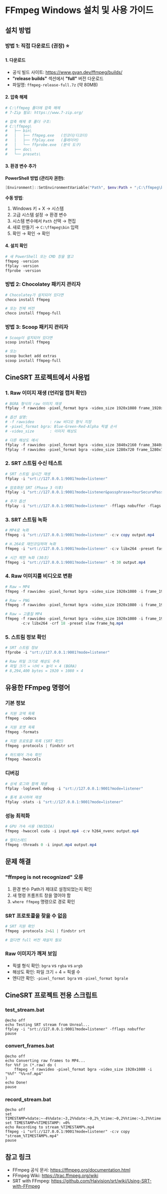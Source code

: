 # FFmpeg Windows 설치 및 사용 가이드

## 설치 방법

### 방법 1: 직접 다운로드 (권장) ⭐

#### 1. 다운로드
- 공식 빌드 사이트: https://www.gyan.dev/ffmpeg/builds/
- **"release builds"** 섹션에서 **"full"** 버전 다운로드
- 파일명: `ffmpeg-release-full.7z` (약 80MB)

#### 2. 압축 해제
```powershell
# C:\ffmpeg 폴더에 압축 해제
# 7-Zip 필요: https://www.7-zip.org/

# 압축 해제 후 폴더 구조:
# C:\ffmpeg\
#   ├── bin\
#   │   ├── ffmpeg.exe   (인코더/디코더)
#   │   ├── ffplay.exe   (플레이어)
#   │   └── ffprobe.exe  (분석 도구)
#   ├── doc\
#   └── presets\
```

#### 3. 환경 변수 추가

**PowerShell 방법 (관리자 권한)**:
```powershell
[Environment]::SetEnvironmentVariable("Path", $env:Path + ";C:\ffmpeg\bin", [EnvironmentVariableTarget]::Machine)
```

**수동 방법**:
1. Windows 키 + X → 시스템
2. 고급 시스템 설정 → 환경 변수
3. 시스템 변수에서 `Path` 선택 → 편집
4. 새로 만들기 → `C:\ffmpeg\bin` 입력
5. 확인 → 확인 → 확인

#### 4. 설치 확인
```powershell
# 새 PowerShell 또는 CMD 창을 열고
ffmpeg -version
ffplay -version
ffprobe -version
```

### 방법 2: Chocolatey 패키지 관리자
```powershell
# Chocolatey가 설치되어 있다면
choco install ffmpeg

# 또는 전체 버전
choco install ffmpeg-full
```

### 방법 3: Scoop 패키지 관리자
```powershell
# Scoop이 설치되어 있다면
scoop install ffmpeg

# 또는
scoop bucket add extras
scoop install ffmpeg-full
```

## CineSRT 프로젝트에서 사용법

### 1. Raw 이미지 재생 (언리얼 캡처 확인)
```powershell
# BGRA 형식의 raw 이미지 재생
ffplay -f rawvideo -pixel_format bgra -video_size 1920x1080 frame_1920x1080.raw

# 옵션 설명:
# -f rawvideo       : raw 비디오 형식 지정
# -pixel_format bgra: Blue-Green-Red-Alpha 픽셀 순서
# -video_size       : 이미지 해상도

# 다른 해상도 예시
ffplay -f rawvideo -pixel_format bgra -video_size 3840x2160 frame_3840x2160.raw  # 4K
ffplay -f rawvideo -pixel_format bgra -video_size 1280x720 frame_1280x720.raw    # HD
```

### 2. SRT 스트림 수신 테스트
```powershell
# SRT 스트림 실시간 재생
ffplay -i "srt://127.0.0.1:9001?mode=listener"

# 암호화된 SRT (Phase 3 이후)
ffplay -i "srt://127.0.0.1:9001?mode=listener&passphrase=YourSecurePassphrase"

# 추가 옵션
ffplay -i "srt://127.0.0.1:9001?mode=listener" -fflags nobuffer -flags low_delay
```

### 3. SRT 스트림 녹화
```powershell
# MP4로 녹화
ffmpeg -i "srt://127.0.0.1:9001?mode=listener" -c:v copy output.mp4

# H.264로 재인코딩하며 녹화
ffmpeg -i "srt://127.0.0.1:9001?mode=listener" -c:v libx264 -preset fast output.mp4

# 시간 제한 녹화 (30초)
ffmpeg -i "srt://127.0.0.1:9001?mode=listener" -t 30 output.mp4
```

### 4. Raw 이미지를 비디오로 변환
```powershell
# Raw → MP4
ffmpeg -f rawvideo -pixel_format bgra -video_size 1920x1080 -i frame_1920x1080.raw -c:v libx264 frame.mp4

# Raw → PNG
ffmpeg -f rawvideo -pixel_format bgra -video_size 1920x1080 -i frame_1920x1080.raw frame.png

# Raw → 고품질 MP4
ffmpeg -f rawvideo -pixel_format bgra -video_size 1920x1080 -i frame_1920x1080.raw \
       -c:v libx264 -crf 18 -preset slow frame_hq.mp4
```

### 5. 스트림 정보 확인
```powershell
# SRT 스트림 정보
ffprobe -i "srt://127.0.0.1:9001?mode=listener"

# Raw 파일 크기로 해상도 추측
# 파일 크기 = 너비 × 높이 × 4 (BGRA)
# 8,294,400 bytes = 1920 × 1080 × 4
```

## 유용한 FFmpeg 명령어

### 기본 정보
```powershell
# 지원 코덱 목록
ffmpeg -codecs

# 지원 포맷 목록
ffmpeg -formats

# 지원 프로토콜 목록 (SRT 확인)
ffmpeg -protocols | findstr srt

# 하드웨어 가속 확인
ffmpeg -hwaccels
```

### 디버깅
```powershell
# 상세 로그와 함께 재생
ffplay -loglevel debug -i "srt://127.0.0.1:9001?mode=listener"

# 통계 표시하며 재생
ffplay -stats -i "srt://127.0.0.1:9001?mode=listener"
```

### 성능 최적화
```powershell
# GPU 가속 사용 (NVIDIA)
ffmpeg -hwaccel cuda -i input.mp4 -c:v h264_nvenc output.mp4

# 멀티스레드
ffmpeg -threads 0 -i input.mp4 output.mp4
```

## 문제 해결

### "ffmpeg is not recognized" 오류
1. 환경 변수 Path가 제대로 설정되었는지 확인
2. 새 명령 프롬프트 창을 열어야 함
3. `where ffmpeg` 명령으로 경로 확인

### SRT 프로토콜을 찾을 수 없음
```powershell
# SRT 지원 확인
ffmpeg -protocols 2>&1 | findstr srt

# 없다면 full 버전 재설치 필요
```

### Raw 이미지가 깨져 보임
- 픽셀 형식 확인: `bgra` vs `rgba` vs `argb`
- 해상도 확인: 파일 크기 ÷ 4 = 픽셀 수
- 엔디안 확인: `-pixel_format bgra` vs `-pixel_format bgrale`

## CineSRT 프로젝트 전용 스크립트

### test_stream.bat
```batch
@echo off
echo Testing SRT stream from Unreal...
ffplay -i "srt://127.0.0.1:9001?mode=listener" -fflags nobuffer
pause
```

### convert_frames.bat
```batch
@echo off
echo Converting raw frames to MP4...
for %%f in (*.raw) do (
    ffmpeg -f rawvideo -pixel_format bgra -video_size 1920x1080 -i "%%f" "%%~nf.mp4"
)
echo Done!
pause
```

### record_stream.bat
```batch
@echo off
set TIMESTAMP=%date:~-4%%date:~3,2%%date:~0,2%_%time:~0,2%%time:~3,2%%time:~6,2%
set TIMESTAMP=%TIMESTAMP: =0%
echo Recording to stream_%TIMESTAMP%.mp4
ffmpeg -i "srt://127.0.0.1:9001?mode=listener" -c:v copy "stream_%TIMESTAMP%.mp4"
pause
```

## 참고 링크
- FFmpeg 공식 문서: https://ffmpeg.org/documentation.html
- FFmpeg Wiki: https://trac.ffmpeg.org/wiki
- SRT with FFmpeg: https://github.com/Haivision/srt/wiki/Using-SRT-with-FFmpeg